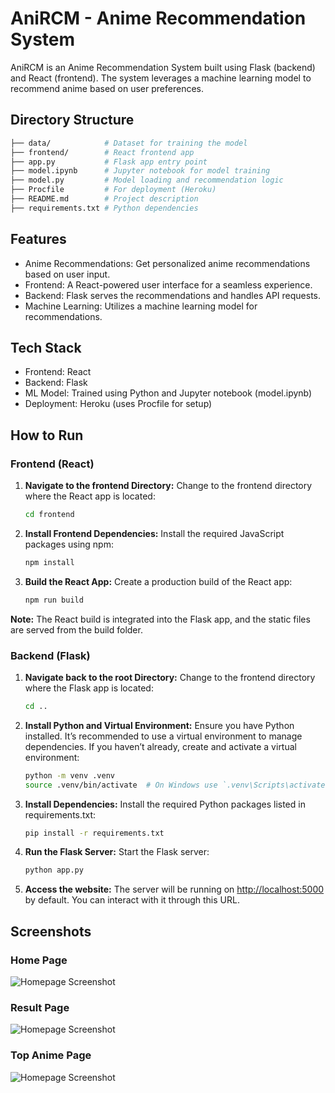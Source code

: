 # AniRCM - Anime Recommendation System

AniRCM is an Anime Recommendation System built using Flask (backend) and React (frontend). The system leverages a machine learning model to recommend anime based on user preferences.

## Directory Structure

```bash
├── data/            # Dataset for training the model
├── frontend/        # React frontend app
├── app.py           # Flask app entry point
├── model.ipynb      # Jupyter notebook for model training
├── model.py         # Model loading and recommendation logic
├── Procfile         # For deployment (Heroku)
├── README.md        # Project description
├── requirements.txt # Python dependencies
```

## Features

* Anime Recommendations: Get personalized anime recommendations based on user input.
* Frontend: A React-powered user interface for a seamless experience.
* Backend: Flask serves the recommendations and handles API requests.
* Machine Learning: Utilizes a machine learning model for recommendations.

## Tech Stack

* Frontend: React
* Backend: Flask
* ML Model: Trained using Python and Jupyter notebook (model.ipynb)
* Deployment: Heroku (uses Procfile for setup)

## How to Run

### Frontend (React)
1. **Navigate to the frontend Directory:**
   Change to the frontend directory where the React app is located:
   ```bash
   cd frontend
   ```

2. **Install Frontend Dependencies:**
   Install the required JavaScript packages using npm:
   ```bash
   npm install
   ```

3. **Build the React App:**
   Create a production build of the React app:
   ```bash
   npm run build
   ```

**Note:** The React build is integrated into the Flask app, and the static files are served from the build folder.

### Backend (Flask)
1. **Navigate back to the root Directory:**
   Change to the frontend directory where the Flask app is located:
   ```bash
   cd ..
   ```

1. **Install Python and Virtual Environment:**
   Ensure you have Python installed. It’s recommended to use a virtual environment to manage dependencies. If you haven’t already, create and activate a virtual environment:
   ```bash
   python -m venv .venv
   source .venv/bin/activate  # On Windows use `.venv\Scripts\activate`
   ```

1. **Install Dependencies:**
   Install the required Python packages listed in requirements.txt:
   ```bash
   pip install -r requirements.txt
   ```

2. **Run the Flask Server:**
   Start the Flask server:
   ```bash
   python app.py
   ```

3. **Access the website:**
   The server will be running on [http://localhost:5000](http://localhost:5000) by default. You can interact with it through this URL.

## Screenshots

### Home Page
![Homepage Screenshot](screenshots/home.png)

### Result Page
![Homepage Screenshot](screenshots/result.png)

### Top Anime Page
![Homepage Screenshot](screenshots/topanime.png)